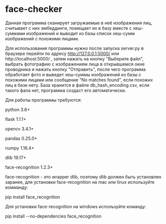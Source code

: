 # face-checker
Данная программа сканирует загружаемые в неё изображения лиц, считывает с них эмбеддинги, помещает их в базу вместе с хеш-суммами изображений и выводит из базы список хеш-сумм изображений с похожими лицами.

Для использования программы нужно после запуска server.py в браузере перейти по адресу http://127.0.0.1:5000/ или http://localhost:5000/ , затем нажать на кнопку "Выберите файл", выбрать фотографию с изображением лица в открывшемся окне проводника и нажать кнопку "Отправить", после чего программа обработает фото и выведет хеш-суммы изображений из базы с похожими лицами или сообщение "No matches found", если похожих лиц в базе нету. База хранится в файле db_hash_encoding.csv, если такого фала нет, программа создаст его автоматически.

Для работы программы требуются:

python 3.6+

flask 1.1.1+

opencv 3.4.1+

pandas 0.25.0+

numpy 1.16.4+

dlib 19.17+

face-recognition 1.2.3+

face-recognition - это wrapper dlib, поэтому dlib должен быть установлен заранее, для установки face-recognition на mac или linux используйте комманду:

pip install face_recognition

Для установки face-recognition на windows используйте команду:

pip install --no-dependencies face_recognition

